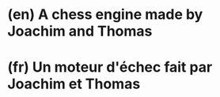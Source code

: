 # (en) A chess engine made by Joachim and Thomas
# (fr) Un moteur d'échec fait par Joachim et Thomas
